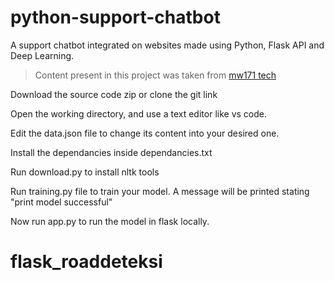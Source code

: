 # python-support-chatbot
A support chatbot integrated on websites made using Python, Flask API and Deep Learning.

>Content present in this project was taken from [mw171 tech](https://www.mw171.epizy.com)

Download the source code zip or clone the git link

Open the working directory, and use a text editor like vs code.

Edit the data.json file to change its content into your desired one.

Install the dependancies inside dependancies.txt

Run download.py to install nltk tools

Run training.py file to train your model. A message will be printed stating "print model successful"

Now run app.py to run the model in flask locally.
# flask_roaddeteksi
